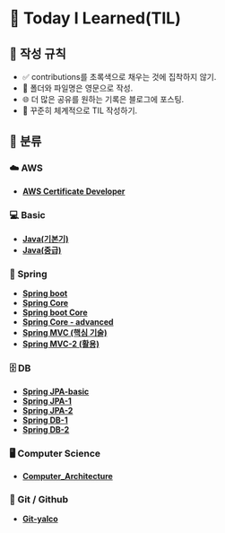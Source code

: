 # 📘 Today I Learned(TIL)

## 📜 작성 규칙
- ✅ contributions를 초록색으로 채우는 것에 집착하지 않기.
- 📂 폴더와 파일명은 영문으로 작성.
- 🌐 더 많은 공유를 원하는 기록은 블로그에 포스팅.
- 📅 꾸준히 체계적으로 TIL 작성하기.

## 📂 분류
### ☁️ AWS
- [**AWS Certificate Developer**](AWS-Associate/README.md)
### 💻 Basic
- [**Java(기본기)**](Java-basic/README.md)
- [**Java(중급)**](Java-mid1/README.md)
### 🌱 Spring
- [**Spring boot**](Spring-boot/README.md)
- [**Spring Core**](Spring-Core/README.md)
- [**Spring boot Core**](Spring-boot-core/README.md)
- [**Spring Core - advanced**](Spring-advanced/README.md)
- [**Spring MVC (핵심 기술)**](Spring-MVC/README.md)
- [**Spring MVC-2 (활용)**](Spring-MVC-2/README.md)
### 🗄 DB
- [**Spring JPA-basic**](Spring-Jpa-basic/README.md)
- [**Spring JPA-1**](Spring-Jpa-1/README.md)
- [**Spring JPA-2**](Spring-Jpa-2/README.md)
- [**Spring DB-1**](Spring-DB-1/README.md)
- [**Spring DB-2**](Spring-DB-2/README.md)
### 🖥 Computer Science
- [**Computer_Architecture**](Computer_Science/README.md)
### 🌟 Git / Github
- [**Git-yalco**](Git-yalco)
